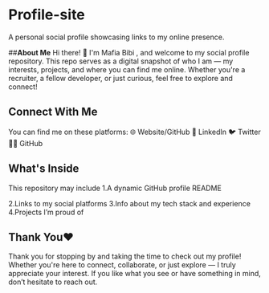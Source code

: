 # Profile-site
A personal social profile showcasing links to my online presence.

##**About Me**
Hi there! 👋 I'm Mafia Bibi , and welcome to my social profile repository. This repo serves as a digital snapshot of who I am — my interests, projects, and where you can find me online. Whether you're a recruiter, a fellow developer, or just curious, feel free to explore and connect!

## **Connect With Me**
You can find me on these platforms:
🌐 Website/GitHub
💼 LinkedIn
🐦 Twitter
🧑‍💻 GitHub

## **What's Inside**
This repository may include
1.A dynamic GitHub profile README  

2.Links to my social platforms
3.Info about my tech stack and experience
4.Projects I’m proud of

## **Thank You❤**

Thank you for stopping by and taking the time to check out my profile!
Whether you're here to connect, collaborate, or just explore — I truly appreciate your interest.
If you like what you see or have something in mind, don’t hesitate to reach out.
